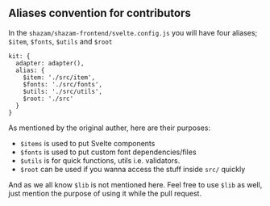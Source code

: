 ## Aliases convention for contributors
In the `shazam/shazam-frontend/svelte.config.js` you will have four aliases; `$item`, `$fonts`, `$utils` and `$root`

```
kit: {
  adapter: adapter(),
  alias: {
    $item: './src/item',
    $fonts: './src/fonts',
    $utils: './src/utils',
    $root: './src'
  }
}
```

As mentioned by the original auther, here are their purposes:

- `$items` is used to put Svelte components
- `$fonts` is used to put custom font dependencies/files
- `$utils` is for quick functions, utils i.e. validators.
- `$root` can be used if you wanna access the stuff inside `src/` quickly

And as we all know `$lib` is not mentioned here. Feel free to use `$lib` as well, just mention the purpose of using it while the pull request.
